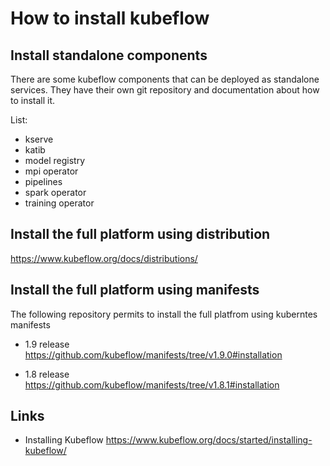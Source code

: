 # How to install kubeflow

## Install standalone components

There are some kubeflow components that can be deployed as standalone services.
They have their own git repository and documentation about how to install it.

List:

- kserve
- katib
- model registry
- mpi operator
- pipelines
- spark operator
- training operator

## Install the full platform using distribution

<https://www.kubeflow.org/docs/distributions/>

## Install the full platform using manifests

The following repository permits to install the full platfrom using kuberntes manifests

- 1.9 release
<https://github.com/kubeflow/manifests/tree/v1.9.0#installation>

- 1.8 release
<https://github.com/kubeflow/manifests/tree/v1.8.1#installation>

## Links

- Installing Kubeflow
<https://www.kubeflow.org/docs/started/installing-kubeflow/>
